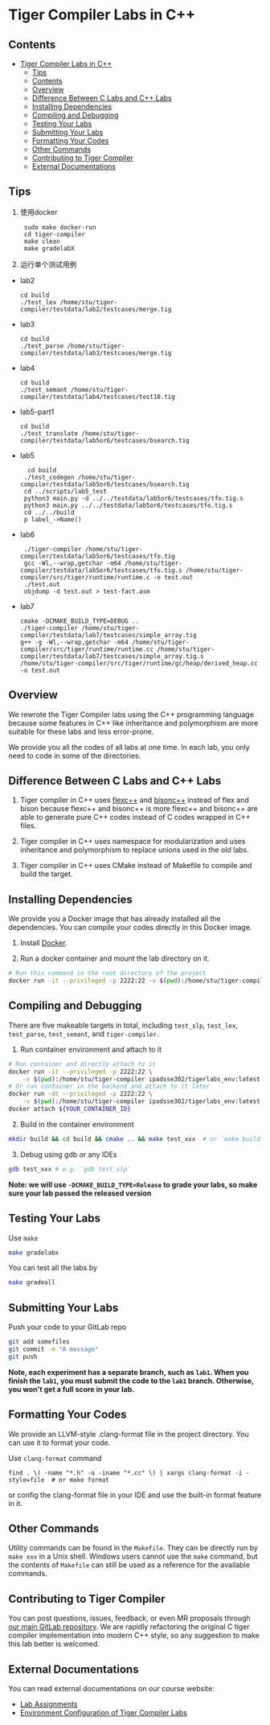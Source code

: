 # Tiger Compiler Labs in C++

## Contents

- [Tiger Compiler Labs in C++](#tiger-compiler-labs-in-c)
  - [Tips](#tips)
  - [Contents](#contents)
  - [Overview](#overview)
  - [Difference Between C Labs and C++ Labs](#difference-between-c-labs-and-c-labs)
  - [Installing Dependencies](#installing-dependencies)
  - [Compiling and Debugging](#compiling-and-debugging)
  - [Testing Your Labs](#testing-your-labs)
  - [Submitting Your Labs](#submitting-your-labs)
  - [Formatting Your Codes](#formatting-your-codes)
  - [Other Commands](#other-commands)
  - [Contributing to Tiger Compiler](#contributing-to-tiger-compiler)
  - [External Documentations](#external-documentations)

## Tips
1. 使用docker
   ```shell
    sudo make docker-run
    cd tiger-compiler
    make clean
    make gradelabX
   ```
2. 运行单个测试用例
- lab2
  ```shell
  cd build
  ./test_lex /home/stu/tiger-compiler/testdata/lab2/testcases/merge.tig
  ```
- lab3
  ```shell
  cd build
  ./test_parse /home/stu/tiger-compiler/testdata/lab3/testcases/merge.tig
  ```
- lab4
  ```shell
  cd build
  ./test_semant /home/stu/tiger-compiler/testdata/lab4/testcases/test10.tig
  ```
- lab5-part1
  ```shell 
  cd build
  ./test_translate /home/stu/tiger-compiler/testdata/lab5or6/testcases/bsearch.tig
  ```
- lab5
  ```shell
    cd build
   ./test_codegen /home/stu/tiger-compiler/testdata/lab5or6/testcases/bsearch.tig
   cd ../scripts/lab5_test
   python3 main.py -d ../../testdata/lab5or6/testcases/tfo.tig.s
   python3 main.py ../../testdata/lab5or6/testcases/tfo.tig.s
   cd ../../build
   p label_->Name()
   ```
- lab6
  ```shell
   ./tiger-compiler /home/stu/tiger-compiler/testdata/lab5or6/testcases/tfo.tig
   gcc -Wl,--wrap,getchar -m64 /home/stu/tiger-compiler/testdata/lab5or6/testcases/tfo.tig.s /home/stu/tiger-compiler/src/tiger/runtime/runtime.c -o test.out
   ./test.out
   objdump -d test.out > test-fact.asm
  ```
- lab7
  ```shell
  cmake -DCMAKE_BUILD_TYPE=DEBUG ..
  ./tiger-compiler /home/stu/tiger-compiler/testdata/lab7/testcases/simple_array.tig
  g++ -g -Wl,--wrap,getchar -m64 /home/stu/tiger-compiler/src/tiger/runtime/runtime.cc /home/stu/tiger-compiler/testdata/lab7/testcases/simple_array.tig.s /home/stu/tiger-compiler/src/tiger/runtime/gc/heap/derived_heap.cc -o test.out
  ```
## Overview

We rewrote the Tiger Compiler labs using the C++ programming language because some features in C++ like inheritance and polymorphism
are more suitable for these labs and less error-prone.

We provide you all the codes of all labs at one time. In each lab, you only
need to code in some of the directories.

## Difference Between C Labs and C++ Labs

1. Tiger compiler in C++ uses [flexc++](https://fbb-git.gitlab.io/flexcpp/manual/flexc++.html) and [bisonc++](https://fbb-git.gitlab.io/bisoncpp/manual/bisonc++.html) instead of flex and bison because flexc++ and bisonc++ is more flexc++ and bisonc++ are able to generate pure C++ codes instead of C codes wrapped in C++ files.

2. Tiger compiler in C++ uses namespace for modularization and uses inheritance and polymorphism to replace unions used in the old labs.

3. Tiger compiler in C++ uses CMake instead of Makefile to compile and build the target.

<!---4. We've introduced lots of modern C++-style codes into tiger compiler, e.g., smart pointers, RAII, RTTI. To get familiar with the features of modern C++ and get recommendations for writing code in modern C++ style, please refer to [this doc](https://ipads.se.sjtu.edu.cn/courses/compilers/tiger-compiler-cpp-style.html) on our course website.-->

## Installing Dependencies

We provide you a Docker image that has already installed all the dependencies. You can compile your codes directly in this Docker image.

1. Install [Docker](https://docs.docker.com/).

2. Run a docker container and mount the lab directory on it.

```bash
# Run this command in the root directory of the project
docker run -it --privileged -p 2222:22 -v $(pwd):/home/stu/tiger-compiler ipadsse302/tigerlabs_env:latest  # or make docker-run
```

## Compiling and Debugging

There are five makeable targets in total, including `test_slp`, `test_lex`, `test_parse`, `test_semant`,  and `tiger-compiler`.

1. Run container environment and attach to it

```bash
# Run container and directly attach to it
docker run -it --privileged -p 2222:22 \
    -v $(pwd):/home/stu/tiger-compiler ipadsse302/tigerlabs_env:latest  # or `make docker-run`
# Or run container in the backend and attach to it later
docker run -dt --privileged -p 2222:22 \
    -v $(pwd):/home/stu/tiger-compiler ipadsse302/tigerlabs_env:latest
docker attach ${YOUR_CONTAINER_ID}
```

2. Build in the container environment

```bash
mkdir build && cd build && cmake .. && make test_xxx  # or `make build`
```

3. Debug using gdb or any IDEs

```bash
gdb test_xxx # e.g. `gdb test_slp`
```

**Note: we will use `-DCMAKE_BUILD_TYPE=Release` to grade your labs, so make
sure your lab passed the released version**

## Testing Your Labs

Use `make`
```bash
make gradelabx
```


You can test all the labs by
```bash
make gradeall
```

## Submitting Your Labs


Push your code to your GitLab repo
```bash
git add somefiles
git commit -m "A message"
git push
```

**Note, each experiment has a separate branch, such as `lab1`. When you finish the `lab1`, you must submit the code to the `lab1` branch. Otherwise, you won't get a full score in your lab.**

## Formatting Your Codes

We provide an LLVM-style .clang-format file in the project directory. You can use it to format your code.

Use `clang-format` command
```
find . \( -name "*.h" -o -iname "*.cc" \) | xargs clang-format -i -style=file  # or make format
```

or config the clang-format file in your IDE and use the built-in format feature in it.

## Other Commands

Utility commands can be found in the `Makefile`. They can be directly run by `make xxx` in a Unix shell. Windows users cannot use the `make` command, but the contents of `Makefile` can still be used as a reference for the available commands.

## Contributing to Tiger Compiler

You can post questions, issues, feedback, or even MR proposals through [our main GitLab repository](https://ipads.se.sjtu.edu.cn:2020/compilers-2021/compilers-2021/issues). We are rapidly refactoring the original C tiger compiler implementation into modern C++ style, so any suggestion to make this lab better is welcomed.

## External Documentations

You can read external documentations on our course website:

- [Lab Assignments](https://ipads.se.sjtu.edu.cn/courses/compilers/labs.shtml)
- [Environment Configuration of Tiger Compiler Labs](https://ipads.se.sjtu.edu.cn/courses/compilers/tiger-compiler-environment.html)
<!---- [Tiger Compiler in Modern C++ Style](https://ipads.se.sjtu.edu.cn/courses/compilers/tiger-compiler-cpp-style.html)-->

